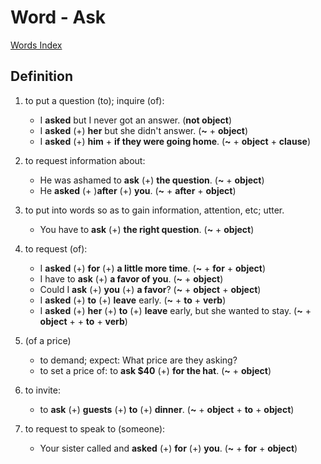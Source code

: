 
# Word - Ask

[Words Index](../../readme.md)

## Definition

1. to put a question (to); inquire (of): 
    - I **asked** but I never got an answer. (**not object**)
    - I **asked** (+) **her** but she didn't answer. (**~** + **object**)
    - I **asked** (+) **him** + **if they were going home**. (**~** + **object** + **clause**)
 
2. to request information about: 
    - He was ashamed to **ask** (+) **the question**. (**~** + **object**)
    - He **asked** (+ )**after** (+) **you**. (**~** + **after** + **object**)

3. to put into words so as to gain information, attention, etc; utter.
    - You have to **ask** (+) **the right question**. (**~** + **object**)

4. to request (of):
    - I **asked** (+) **for** (+) **a little more time**. (**~** + **for** + **object**)
    - I have to **ask** (+) **a favor of you**. (**~** + **object**)
    - Could I **ask** (+) **you** (+) **a favor**? (**~** + **object** + **object**)
    - I **asked** (+) **to** (+) **leave** early. (**~** + **to** + **verb**)
    - I **asked** (+) **her** (+) **to** (+) **leave** early, but she wanted to stay. (**~** + **object** + + **to** + **verb**)

5. (of a price) 
    - to demand; expect: What price are they asking?
    - to set a price of: to **ask $40** (+) **for the hat**. (**~** + **object**)

6. to invite:
    - to **ask** (+) **guests** (+) **to** (+) **dinner**. (**~** + **object** + **to** + **object**)

7. to request to speak to (someone):
    - Your sister called and **asked** (+) **for** (+) **you**. (**~** + **for** + **object**)